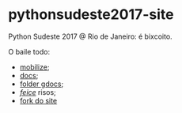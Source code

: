 # pythonsudeste2017-site
Python Sudeste 2017 @ Rio de Janeiro: é bixcoito.

O baile todo:
- [mobilize](https://orgpysudeste2017.mobilize.io);
- [docs](https://docs.google.com/document/d/1NF30R2KKnJkoyFTcVhiW6s5yvPI_LlV0Hxg5m44vJOc/edit?usp=sharing);
- [folder gdocs](https://drive.google.com/drive/folders/0B0r7pTy4nJ3RNDAyVTQwZER0SWs?usp=sharing);
- [_feice_](https://www.facebook.com/pythonsudeste/) risos;
- [fork do site](https://github.com/pythonsudeste/pythonsudeste2017-site/tree/gh-pages)
